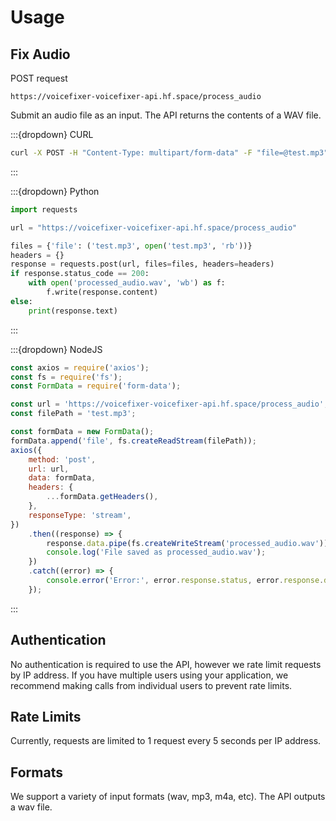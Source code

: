 # Usage

## Fix Audio

POST request

```text
https://voicefixer-voicefixer-api.hf.space/process_audio
```

Submit an audio file as an input. The API returns the contents of a WAV file.

:::{dropdown} CURL
```bash
curl -X POST -H "Content-Type: multipart/form-data" -F "file=@test.mp3" https://voicefixer-voicefixer-api.hf.space/process_audio > processed_audio.wav
```
:::

:::{dropdown} Python
```python
import requests

url = "https://voicefixer-voicefixer-api.hf.space/process_audio"

files = {'file': ('test.mp3', open('test.mp3', 'rb'))}
headers = {}
response = requests.post(url, files=files, headers=headers)
if response.status_code == 200:
    with open('processed_audio.wav', 'wb') as f:
        f.write(response.content)
else:
    print(response.text)
```
:::

:::{dropdown} NodeJS
```javascript
const axios = require('axios');
const fs = require('fs');
const FormData = require('form-data');

const url = 'https://voicefixer-voicefixer-api.hf.space/process_audio';
const filePath = 'test.mp3';

const formData = new FormData();
formData.append('file', fs.createReadStream(filePath));
axios({
    method: 'post',
    url: url,
    data: formData,
    headers: {
        ...formData.getHeaders(),
    },
    responseType: 'stream',
})
    .then((response) => {
        response.data.pipe(fs.createWriteStream('processed_audio.wav'));
        console.log('File saved as processed_audio.wav');
    })
    .catch((error) => {
        console.error('Error:', error.response.status, error.response.data);
    });
```
:::

## Authentication

No authentication is required to use the API, however we rate limit requests by IP address. If you have multiple users using your application, we recommend making calls from individual users to prevent rate limits.

## Rate Limits

Currently, requests are limited to 1 request every 5 seconds per IP address.

## Formats

We support a variety of input formats (wav, mp3, m4a, etc). The API outputs a wav file.

